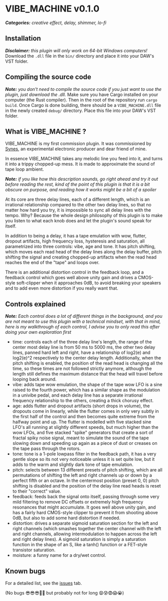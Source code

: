 # VIBE_MACHINE v0.1.0

_**Categories:** creative effect, delay, shimmer, lo-fi_

## Installation
_**Disclaimer:** this plugin will only work on 64-bit Windows computers!_
Download the `.dll` file in the `bin/` directory and place it into your DAW's VST folder.

## Compiling the source code
_**Note:** you don't need to compile the source code if you just want to use the plugin, just download the .dll._
Make sure you have Cargo installed on your computer (the Rust compiler). Then in the root of the repository run `cargo build`. 
Once Cargo is done building, there should be a `VIBE_MACHINE.dll` file in the newly created `debug/` directory. Place this file into your DAW's VST folder.

## What is VIBE_MACHINE ?
VIBE_MACHINE is my first commission plugin. It was commissioned by [Synes](https://synes.bandcamp.com/), an experimental electronic producer and dear
friend of mine.

In essence VIBE_MACHINE takes any melodic line you feed into it, and turns it into a trippy chopped-up mess. It is made to approximate the sound of tape
loop ambient.

_**Note:** if you like how this description sounds, go right ahead and try it out before reading the rest, kind of the point of this plugin is that it is
a bit obscure on purpose, and reading how it works might be a bit of a spoiler_

At its core are three delay lines, each of a
different length, which is an irrational relationship compared to the other two delay lines, so that no matter how hard you try, it is impossible to sync
all delay lines with the tempo. Why? Because the whole design philosophy of this plugin is to make you listen to what each knob does and let the plugin's
sound speak for itself.

In addition to being a delay, it has a tape emulation with wow, flutter, dropout artifacts, high frequency loss, hysteresis and saturation, all parametrized into
three controls: vibe, age and tone. It has pitch shifting, which moves each read head of the delay lines along the delay buffer, pitch shifting the signal and
creating chopped-up artifacts when the read head reaches the end of the "tape" and loops over.

There is an additional distortion control in the feedback loop, and a feedback control which goes well above unity gain and drives a CMOS-style soft-clipper when it
approaches 0dB, to avoid breaking your speakers and to add even more distortion if you really want that.

## Controls explained
_**Note:** Each control does a lot of different things in the background, and you are not meant to use this plugin with a technical mindset, with that in mind, here is
my walkthrough of each control, I advise you to only read this after doing your own exploration first_
- time: controls each of the three delay line's length, the range of the center most delay line is from 50 ms to 5000 ms, the other two delay lines, panned hard left and
  right, have a relationship of log2(e) and log2(e)^2 respectively to the center delay length.
  Additionally, when the pitch shifting is enabled, the position of the read head is changing all the time, so these times are not followed strictly anymore, although the
  length still defines the maximum distance that the head will travel before looping back around.
- vibe: adds tape wow emulation, the shape of the tape wow LFO is a sine raised to the fourth power, which has a similar shape as the modulation in a univibe pedal, and 
  each delay line has a separate irrational frequency relationship to the others, creating a thick chorusy effect.
- age: adds flutter and dropout artifacts (short drops in volume), the dropouts come in linearly, while the flutter comes in only very subtly in the first half of the control
  and then becomes quite extreme from the halfway point and up. The flutter is modelled with five stacked sine LFO's all running at slightly different speeds, but much higher
  than the wow LFOs, and five stacked "spike" generators that create a sort of fractal spiky noise signal, meant to simulate the sound of the tape slowing down and speeding up
  again as a piece of dust or creases on the tape pass through the rotors.
- tone: tone is a 1-pole lowpass filter in the feedback path, it has a very gentle slope so its not very noticeable unless it is set quite low, but it adds to the warm and slightly
  dark tone of tape emulation.
- pitch: selects between 13 different presets of pitch shifting, which are all permutations of shifting the left and right channels up or down by a perfect fifth or an octave. In
  the centermost position (preset 0, 0) pitch shifting is disabled and the position of the delay line read heads is reset to their "correct" value.
- feedback: feeds back the signal onto itself, passing through some very mild filtering to remove DC offsets or extremely high frequency resonances that might accumulate. It goes
  well above unity gain, and has a fairly hard CMOS-style clipper to prevent it from shooting above 0dB, but also to add some hard distortion if needed.
- distortion: drives a separate sigmoid saturation section for the left and right channels (which smashes together the center channel with the left and right channels, allowing
  intermodulation to happen across the left and right delay lines). A sigmoid saturation is simply a saturation function in the shape of an S, like a tanh() function or a FET-style
  transistor saturation.
- moisture: a funny name for a dry/wet control.

## Known bugs
For a detailed list, see the [issues](https://github.com/PanieriLorenzo/vibe_machine/issues) tab.

(No bugs 😎😎😎💯🔥 but probably not for long 😧😰😨😱😭)




